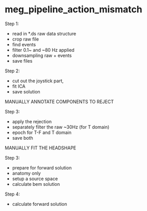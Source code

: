 # meg_pipeline_action_mismatch


Step 1:
 - read in *.ds raw data structure
 - crop raw file
 - find events
 - filter 0.1~ and ~80 Hz applied
 - downsampling raw + events
 - save files


Step 2:
 - cut out the joystick part,
 - fit ICA
 - save solution

MANUALLY ANNOTATE COMPONENTS TO REJECT

Step 3:
 - apply the rejection
 - separately filter the raw ~30Hz (for T domain)
 - epoch for T-F and T domain
 - save both

MANUALLY FIT THE HEADSHAPE

Step 3:
 - prepare for forward solution
 - anatomy only
 - setup a source space
 - calculate bem solution

Step 4:
 - calculate forward solution